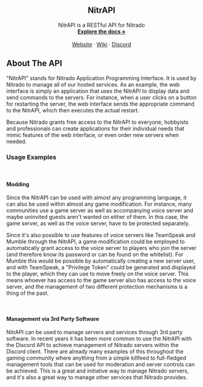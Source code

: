 <!--
*** Thanks for checking out the NitrAPI README. If you have a suggestion
*** that would make this better, please fork the repo and create a pull request
*** Don't forget to give the repo a star!
*** Thanks again! Now go create something AMAZING! :D
-->

<!-- HEADER -->
<br />
<div align="center">

  <h2 align="center">NitrAPI</h2>

  <p align="center">
    NitrAPI is a RESTful API for Nitrado
    <br />
    <a href="https://github.com/othneildrew/Best-README-Template"><strong>Explore the docs »</strong></a>
    <br />
    <br />
    <a href="https://server.nitrado.net">Website</a>
    ·
    <a href="https://wiki.nitrado.net/en">Wiki</a>
    ·
    <a href="https://discord.com/invite/nitrado">Discord</a>
  </p>
</div>

<!-- ABOUT THE API -->

## About The API

"NitrAPI" stands for Nitrado Application Programming Interface. It is used by Nitrado to manage all of our hosted services. As an example, the web interface is simply an application that uses the NitrAPI to display data and send commands to the servers. For instance, when a user clicks on a button for restarting the server, the web interface sends the appropriate command to the NitrAPI, which then executes the actual restart.

Because Nitrado grants free access to the NitrAPI to everyone, hobbyists and professionals can create applications for their individual needs that mimic features of the web interface, or even order new servers when needed.

### Usage Examples

<br />

#### Modding

Since the NitrAPI can be used with almost any programming language, it can also be used within almost any game modification. For instance, many communities use a game server as well as accompanying voice server and maybe uninvited guests aren't wanted on either of them. In this case, the game server, as well as the voice server, have to be protected separately.

Since it's also possible to use features of voice servers like TeamSpeak and Mumble through the NitrAPI, a game modification could be employed to automatically grant access to the voice server to players who join the server (and therefore know its password or can be found on the whitelist). For Mumble this would be possible by automatically creating a new server user, and with TeamSpeak, a "Privilege Token" could be generated and displayed to the player, which they can use to move freely on the voice server. This means whoever has access to the game server also has access to the voice server, and the management of two different protection mechanisms is a thing of the past.

<br />

#### Management via 3rd Party Software

NitrAPI can be used to manage servers and services through 3rd party software. In recent years it has been more common to use the NitrAPI with the Discord API to achieve management of Nitrado servers within the Discord client. There are already many examples of this throughout the gaming community where anything from a simple killfeed to full-fledged management tools that can be used for moderation and server controls can be achieved. This is a great and initiative way to manage Nitrado servers, and it's also a great way to manage other services that Nitrado provides.

